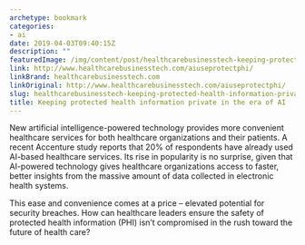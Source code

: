 ```yaml
---
archetype: bookmark
categories:
- ai
date: 2019-04-03T09:40:15Z
description: ""
featuredImage: /img/content/post/healthcarebusinesstech-keeping-protected-health-information-private-in-the-era-of-ai.jpg
link: http://www.healthcarebusinesstech.com/aiuseprotectphi/
linkBrand: healthcarebusinesstech.com
linkOriginal: http://www.healthcarebusinesstech.com/aiuseprotectphi/
slug: healthcarebusinesstech-keeping-protected-health-information-private-in-the-era-of-ai
title: Keeping protected health information private in the era of AI
---
```

New artificial intelligence-powered technology provides more convenient healthcare services for both healthcare organizations and their patients. A recent Accenture study reports that 20% of respondents have already used AI-based healthcare services. Its rise in popularity is no surprise, given that AI-powered technology gives healthcare organizations access to faster, better insights from the massive amount of data collected in electronic health systems.

This ease and convenience comes at a price – elevated potential for security breaches. How can healthcare leaders ensure the safety of protected health information (PHI) isn’t compromised in the rush toward the future of health care?

